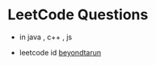 # LeetCode Questions
 - in java , c++ , js

 - leetcode id [beyondtarun](https://leetcode.com/beyondtarun/)
